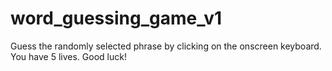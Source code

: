 # word_guessing_game_v1
Guess the randomly selected phrase by clicking on the onscreen keyboard. You have 5 lives. Good luck!
